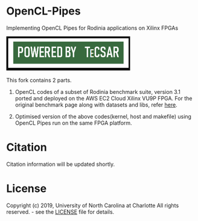 # OpenCL-Pipes
Implementing OpenCL Pipes for Rodinia applications on Xilinx FPGAs

![Tecsar](/tecsar_logo.png)

This fork contains 2 parts.

1. OpenCL codes of a subset of Rodinia benchmark suite, version 3.1 ported and deployed on the AWS EC2 Cloud Xilinx VU9P FPGA. For the original benchmark page along with datasets and libs, refer [here](http://lava.cs.virginia.edu/Rodinia/download_links.htm).

2. Optimised version of the above codes(kernel, host and makefile) using OpenCL Pipes run on the same FPGA platform.

# Citation
Citation information will be updated shortly.

# License
Copyright (c) 2019, University of North Carolina at Charlotte All rights reserved. - see the [LICENSE](https://github.com/TeCSAR-UNCC/OpenCL-Pipes/tree/master/LICENSE.md) file for details.



